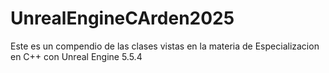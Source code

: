 # UnrealEngineCArden2025
Este es un compendio de las clases vistas en la materia de Especializacion en C++ con Unreal Engine 5.5.4
